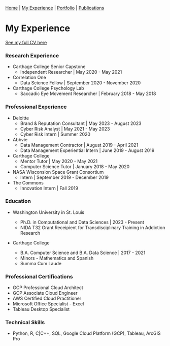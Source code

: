 [Home](index.md) | [My Experience](Experience.md) | [Portfolio](portfolio.md) | [Publications](Publications.md)  

# My Experience 

[See my full CV here](BWellenOsweiler_CV_Sept2023.pdf)

### Research Experience
* Carthage College Senior Capstone
    * Independent Researcher \| May 2020 - May 2021  
* Correlation One
    * Data Science Fellow \| September 2020 - November 2020
* Carthage College Psychology Lab
    * Saccadic Eye Movement Researcher \| February 2018 - May 2018  

### Professional Experience
* Deloitte
    * Brand & Reputation Consultant \| May 2023 - August 2023  
    * Cyber Risk Analyst \| May 2021 - May 2023  
    * Cyber Risk Intern \| Summer 2020  
* Abbvie
    * Data Management Contractor \| August 2019 - April 2021
    * Data Management Experiential Intern \| June 2019 - August 2019
* Carthage College
    * Mentor Tutor \| May 2020 - May 2021
    * Computer Science Tutor \| January 2018 - May 2020
* NASA Wisconsion Space Grant Consortium
    * Intern \| September 2019 - December 2019
* The Commons
    * Innovation Intern \| Fall 2019  

### Education
* Washington University in St. Louis
    * Ph.D. in Computational and Data Sciences \| 2023 - Present   
    * NIDA T32 Grant Receipient for Transdisciplinary Training in Addiction Research   

* Carthage College 
    * B.A. Computer Science and B.A. Data Science \| 2017 - 2021   
    * Minors - Mathematics and Spanish
    * Summa Cum Laude  

### Professional Certifications
* GCP Professional Cloud Architect  
* GCP Associate Cloud Engineer  
* AWS Certified Cloud Practitioner  
* Microsoft Office Specialist - Excel  
* Tableau Desktop Specialist  
  
### Technical Skills
* Python, R, C\|C++, SQL, Google Cloud Platform (GCP), Tableau, ArcGIS Pro  

